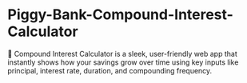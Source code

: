 # Piggy-Bank-Compound-Interest-Calculator
💼 Compound Interest Calculator is a sleek, user-friendly web app that instantly shows how your savings grow over time using key inputs like principal, interest rate, duration, and compounding frequency.
